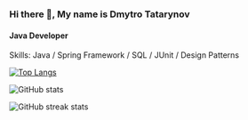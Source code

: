### Hi there 👋, My name is Dmytro Tatarynov
####  Java Developer


Skills: Java / Spring Framework / SQL / JUnit / Design Patterns



[![Top Langs](https://github-readme-stats.vercel.app/api/top-langs/?username=tatarynovdima)](https://github.com/anuraghazra/github-readme-stats)

![GitHub stats](https://github-readme-stats.vercel.app/api?username=tatarynovdima&show_icons=true)  

![GitHub streak stats](https://streak-stats.demolab.com/?user=tatarynovdima)  

